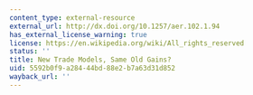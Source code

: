 ```yaml
---
content_type: external-resource
external_url: http://dx.doi.org/10.1257/aer.102.1.94
has_external_license_warning: true
license: https://en.wikipedia.org/wiki/All_rights_reserved
status: ''
title: New Trade Models, Same Old Gains?
uid: 5592b0f9-a284-44bd-88e2-b7a63d31d852
wayback_url: ''
---
```

